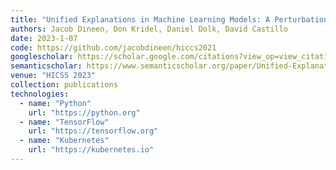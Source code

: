 ```yaml
---
title: "Unified Explanations in Machine Learning Models: A Perturbation Approach"
authors: Jacob Dineen, Don Kridel, Daniel Dolk, David Castillo
date: 2023-1-07
code: https://github.com/jacobdineen/hiccs2021
googlescholar: https://scholar.google.com/citations?view_op=view_citation&hl=en&user=WKurvcoAAAAJ&citation_for_view=WKurvcoAAAAJ:UeHWp8X0CEIC
semanticscholar: https://www.semanticscholar.org/paper/Unified-Explanations-in-Machine-Learning-Models%3A-A-Dineen-Kridel/24c79f9a4985d4503d7300eca987f874a7e8491e
venue: "HICSS 2023"
collection: publications
technologies:
  - name: "Python"
    url: "https://python.org"
  - name: "TensorFlow"
    url: "https://tensorflow.org"
  - name: "Kubernetes"
    url: "https://kubernetes.io"
---
```

